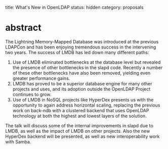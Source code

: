 title: What's New in OpenLDAP 
status: hidden
category: proposals


# abstract
The Lightning Memory-Mapped Database was introduced at the previous LDAPCon and has been enjoying tremendous success in the intervening two years.  The success of LMDB has led down many different paths:

1. Use of LMDB eliminated bottlenecks at the database level but revealed the presence of other bottlenecks in the slapd code. Recently a number of these other bottlenecks have also been removed, yielding even greater performance gains.
2. LMDB has proved to be a superior database engine for many other projects and uses, and its adoption outside the OpenLDAP Project continues to grow.
3. Use of LMDB in NoSQL projects like HyperDex presents us with the opportunity to again address horizontal scaling, replacing the previous work on back-ndb with a clustered backend that uses OpenLDAP technology at both the highest and lowest layers of the solution.

The talk will discuss some of the internal improvements in slapd due to LMDB, as well as the impact of LMDB on other projects. Also the new HyperDex backend will be presented, as well as new interoperability work with Samba.
